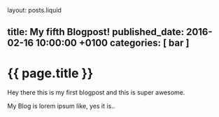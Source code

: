 layout: posts.liquid

title:   My fifth Blogpost!
published_date:    2016-02-16 10:00:00 +0100
categories: [ bar ]
---
# {{ page.title }}

Hey there this is my first blogpost and this is super awesome.

My Blog is lorem ipsum like, yes it is..
